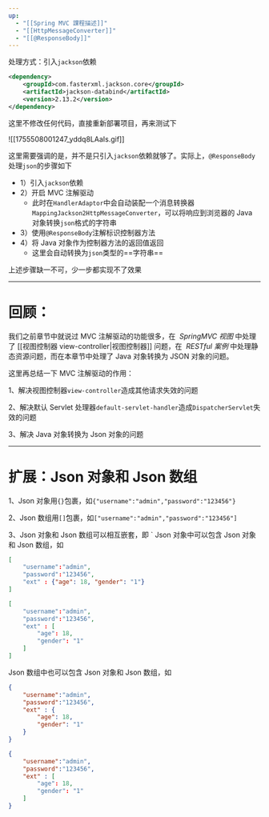 ```yaml
---
up:
  - "[[Spring MVC 課程描述]]"
  - "[[HttpMessageConverter]]"
  - "[[@ResponseBody]]"
---
```

处理方式：引入`jackson`依赖

```xml
<dependency>
    <groupId>com.fasterxml.jackson.core</groupId>
    <artifactId>jackson-databind</artifactId>
    <version>2.13.2</version>
</dependency>
```

这里不修改任何代码，直接重新部署项目，再来测试下

![[1755508001247_yddq8LAaIs.gif]]

这里需要强调的是，并不是只引入`jackson`依赖就够了。实际上，`@ResponseBody`处理`json`的步骤如下

- 1）引入`jackson`依赖
- 2）开启 MVC 注解驱动
    - 此时在`HandlerAdaptor`中会自动装配一个消息转换器`MappingJackson2HttpMessageConverter`，可以将响应到浏览器的 Java 对象转换`json`格式的字符串
- 3）使用`@ResponseBody`注解标识控制器方法
- 4）将 Java 对象作为控制器方法的返回值返回
	- 这里会自动转换为`json`类型的==字符串==

上述步骤缺一不可，少一步都实现不了效果

---

# **回顾**：

我们之前章节中就说过 MVC 注解驱动的功能很多，在  _SpringMVC 视图_ 中处理了 [[视图控制器 view-controller|视图控制器]] 问题，在  _RESTful 案例_ 中处理静态资源问题，而在本章节中处理了 Java 对象转换为 JSON 对象的问题。

这里再总结一下 MVC 注解驱动的作用：
 
1、解决视图控制器`view-controller`造成其他请求失效的问题

2、解决默认 Servlet 处理器`default-servlet-handler`造成`DispatcherServlet`失效的问题

3、解决 Java 对象转换为 Json 对象的问题

---

# **扩展**：Json 对象和 Json 数组

1、Json 对象用`{}`包裹，如`{"username":"admin","password":"123456"}`

2、Json 数组用`[]`包裹，如`["username":"admin","password":"123456"]`

3、Json 对象和 Json 数组可以相互嵌套，即
`
Json 对象中可以包含 Json 对象和 Json 数组，如

```json
[
	"username":"admin",
	"password":"123456", 
	"ext" : {"age": 18, "gender": "1"}
]

[
	"username":"admin",
	"password":"123456", 
	"ext" : [
		"age": 18, 
		"gender": "1"
	]
]
```

Json 数组中也可以包含 Json 对象和 Json 数组，如

```json
{
	"username":"admin",
	"password":"123456", 
	"ext" : {
		"age": 18, 
		"gender": "1"
	}
}

{
	"username":"admin",
	"password":"123456", 
	"ext" : [
		"age": 18, 
		"gender": "1"
	]
}
```